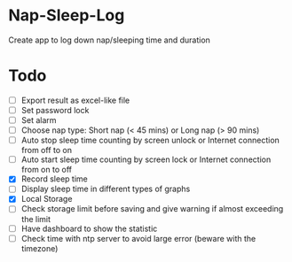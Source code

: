 # Nap-Sleep-Log
Create app to log down nap/sleeping time and duration

# Todo
- [ ] Export result as excel-like file
- [ ] Set password lock
- [ ] Set alarm
- [ ] Choose nap type: Short nap (< 45 mins) or Long nap (> 90 mins)
- [ ] Auto stop sleep time counting by screen unlock or Internet connection from off to on
- [ ] Auto start sleep time counting by screen lock or Internet connection from on to off
- [x] Record sleep time
- [ ] Display sleep time in different types of graphs
- [x] Local Storage
- [ ] Check storage limit before saving and give warning if almost exceeding the limit
- [ ] Have dashboard to show the statistic
- [ ] Check time with ntp server to avoid large error (beware with the timezone)
